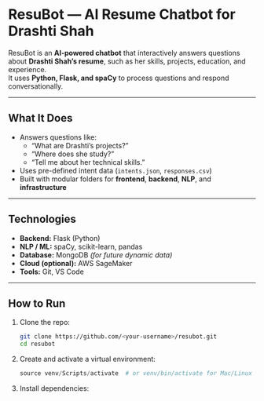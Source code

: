 #  ResuBot — AI Resume Chatbot for Drashti Shah

ResuBot is an **AI-powered chatbot** that interactively answers questions about **Drashti Shah’s resume**, such as her skills, projects, education, and experience.  
It uses **Python, Flask, and spaCy** to process questions and respond conversationally.

---

##  What It Does
- Answers questions like:
  - “What are Drashti’s projects?”
  - “Where does she study?”
  - “Tell me about her technical skills.”
- Uses pre-defined intent data (`intents.json`, `responses.csv`)
- Built with modular folders for **frontend**, **backend**, **NLP**, and **infrastructure**

---

##  Technologies
- **Backend:** Flask (Python)  
- **NLP / ML:** spaCy, scikit-learn, pandas  
- **Database:** MongoDB *(for future dynamic data)*  
- **Cloud (optional):** AWS SageMaker  
- **Tools:** Git, VS Code

---

## How to Run
1. Clone the repo:
   ```bash
   git clone https://github.com/<your-username>/resubot.git
   cd resubot
2. Create and activate a virtual environment:
     ```python -m venv venv
   source venv/Scripts/activate  # or venv/bin/activate for Mac/Linux
3. Install dependencies:
    ```pip install -r infra/requirements.txt
